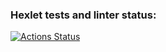 ### Hexlet tests and linter status:
[![Actions Status](https://github.com/EarlTurner/java-project-61/actions/workflows/hexlet-check.yml/badge.svg)](https://github.com/EarlTurner/java-project-61/actions)